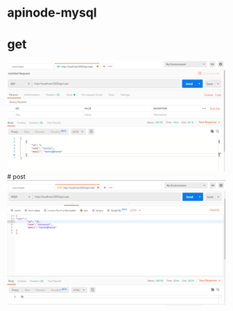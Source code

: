 # apinode-mysql
# get
<img src="https://github.com/SabrinaRomao/apinode-mysql/blob/master/docs/getsql.PNG">
# post
<img src="https://github.com/SabrinaRomao/apinode-mysql/blob/master/docs/postsql.PNG">
